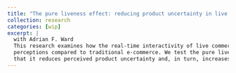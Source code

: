 ```yaml
---
title: "The pure liveness effect: reducing product uncertainty in live commerce"
collection: research
categories: [wip]
excerpt: |
  with Adrian F. Ward
  This research examines how the real-time interactivity of live commerce alters consumer 
  perceptions compared to traditional e-commerce. We test the pure liveness effect, showing 
  that it reduces perceived product uncertainty and, in turn, increases purchase intentions.
---
```


